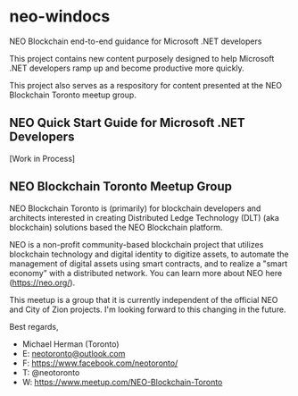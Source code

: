 # neo-windocs
NEO Blockchain end-to-end guidance for Microsoft .NET developers

This project contains new content purposely designed to help Microsoft .NET developers ramp up and become productive more quickly.

This project also serves as a respository for content presented at the NEO Blockchain Toronto meetup group.

## NEO Quick Start Guide for Microsoft .NET Developers

[Work in Process]

## NEO Blockchain Toronto Meetup Group

NEO Blockchain Toronto is (primarily) for blockchain developers and architects interested in creating Distributed Ledge Technology (DLT) (aka blockchain) solutions based the NEO Blockchain platform.

NEO is a non-profit community-based blockchain project that utilizes blockchain technology and digital identity to digitize assets, to automate the management of digital assets using smart contracts, and to realize a "smart economy" with a distributed network. You can learn more about NEO here (https://neo.org/).

This meetup is a group that it is currently independent of the official NEO and City of Zion projects. I'm looking forward to this changing in the future.

Best regards,
* Michael Herman (Toronto)
* E: neotoronto@outlook.com
* F: https://www.facebook.com/neotoronto/
* T: @neotoronto
* W: https://www.meetup.com/NEO-Blockchain-Toronto
